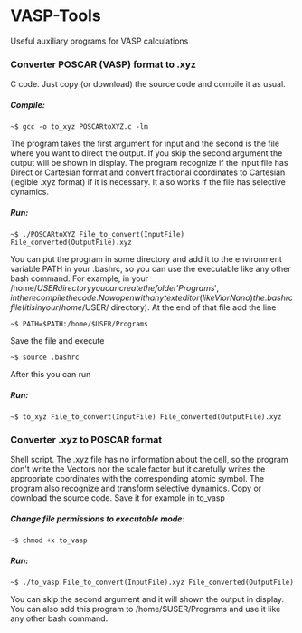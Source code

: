 # VASP-Tools

Useful auxiliary programs for  VASP calculations


### Converter POSCAR (VASP) format to .xyz

C code. Just copy (or download) the source code and compile it as usual.

##### Compile: 
```
~$ gcc -o to_xyz POSCARtoXYZ.c -lm 
```
The program takes the first argument for input and the second is the file where you want to direct the output. If you  skip the second argument the output will be shown in display. The program recognize if the input file has Direct or Cartesian format and convert fractional coordinates to Cartesian (legible .xyz format) if it is necessary. It also works if  the file has selective dynamics.

##### Run:
```
~$ ./POSCARtoXYZ File_to_convert(InputFile) File_converted(OutputFile).xyz
```
You can put the program in some directory and add it to the environment variable PATH in your .bashrc, so you can use the executable like any other bash command. For example, in your /home/$USER directory you can create the folder 'Programs', in there compile the code. Now open with any text editor (like Vi or Nano) the .bashrc file (it is in your /home/$USER/ directory). At the end of that file add the line
```
~$ PATH=$PATH:/home/$USER/Programs
```
Save the file and execute
```
~$ source .bashrc
```
After this you can run

##### Run: 
```
~$ to_xyz File_to_convert(InputFile) File_converted(OutputFile).xyz
```


### Converter  .xyz to POSCAR format

Shell script. The .xyz file has no information about the cell, so the program don't  write the Vectors nor the scale factor but it carefully writes the appropriate coordinates with the corresponding atomic symbol. The program also recognize and transform selective dynamics. Copy or download the source code. Save it for example in to_vasp 

##### Change file  permissions to executable mode:
```
~$ chmod +x to_vasp
```
##### Run:
```
~$ ./to_vasp File_to_convert(InputFile).xyz File_converted(OutputFile)
```

You can skip the second argument and it will shown the output in display. You can also add this program to /home/$USER/Programs and use it like any other bash command.
